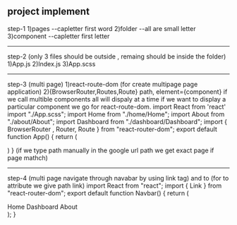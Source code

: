 ## project implement

step-1
1)pages --capletter first word
2)folder --all are small letter
3)component --capletter first letter

---

step-2 (only 3 files should be outside , remaing should be inside the folder)
1)App.js
2)Index.js
3)App.scss

---

step-3 (multi page)
1)react-route-dom (for create multipage page application)
2){BrowserRouter,Routes,Route} path, element={component}
if we call multible components all will dispaly at a time if we want to display a particular component we go for react-route-dom.
import React from 'react'
import "./App.scss";
import Home from "./home/Home";
import About from "./about/About";
import Dashboard from "./dashboard/Dashboard";
import { BrowserRouter , Router, Route } from "react-router-dom";
export default function App() {
return (
<div>
<Home />
<Dashboard />
<About />
</div>
)
}
(if we type path manually in the google url path we get exact page if page mathch)

---

step-4 (multi page navigate through navabar by using link tag) and to (for to attribute we give path link)
import React from "react";
import { Link } from "react-router-dom";
export default function Navbar() {
return (
<div>
<Link to="/">Home</Link>
<Link to="/dashboard">Dashboard</Link>
<Link to="/about">About</Link>
</div>
);
}
